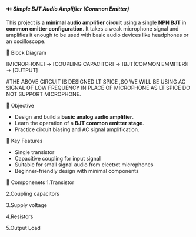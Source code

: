  🔊 ***Simple BJT Audio Amplifier (Common Emitter)***
 

This project is a **minimal audio amplifier circuit** using a single **NPN BJT** in **common emitter configuration**. It takes a weak microphone signal and amplifies it enough to be used with basic audio devices like headphones or an oscilloscope.


 🧱 Block Diagram

 [MICROPHONE] → [COUPLING CAPACITOR] → [BJT(COMMON EMMITER)] → [OUTPUT]


#THE ABOVE CIRCUIT IS DESIGNED LT SPICE ,SO WE WILL BE USING AC SIGNAL OF LOW FREQUENCY IN PLACE OF MICROPHONE AS LT SPICE DO NOT SUPPORT MICROPHONE.


🎯 Objective

- Design and build a **basic analog audio amplifier**.
- Learn the operation of a **BJT common emitter stage**.
- Practice circuit biasing and AC signal amplification.

🧩 Key Features

- Single transistor 
- Capacitive coupling for input signal
- Suitable for small signal audio from electret microphones
- Beginner-friendly design with minimal components

🔧 Componenets
1.Transistor

2.Coupling capacitors

3.Supply voltage

4.Resistors

5.Output Load

